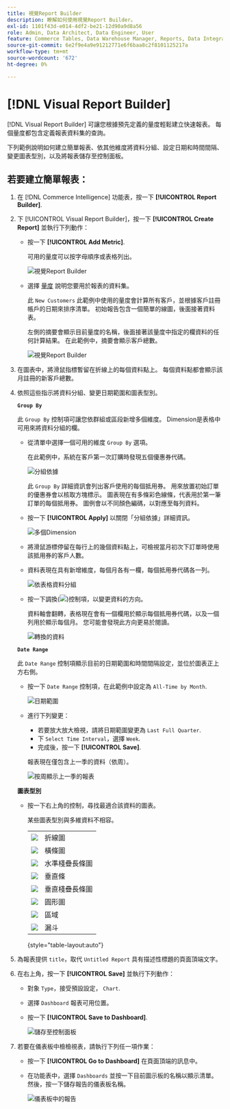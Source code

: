 ```yaml
---
title: 視覺Report Builder
description: 瞭解如何使用視覺Report Builder。
exl-id: 1101f43d-e014-4df2-be21-12d90a9d8a56
role: Admin, Data Architect, Data Engineer, User
feature: Commerce Tables, Data Warehouse Manager, Reports, Data Integration
source-git-commit: 6e2f9e4a9e91212771e6f6baa8c2f8101125217a
workflow-type: tm+mt
source-wordcount: '672'
ht-degree: 0%

---
```


# [!DNL Visual Report Builder]

[!DNL Visual Report Builder] 可讓您根據預先定義的量度輕鬆建立快速報表。 每個量度都包含定義報表資料集的查詢。

下列範例說明如何建立簡單報表、依其他維度將資料分組、設定日期和時間間隔、變更圖表型別，以及將報表儲存至控制面板。

## 若要建立簡單報表：

1. 在 [!DNL Commerce Intelligence] 功能表，按一下 **[!UICONTROL Report Builder]**.

1. 下 [!UICONTROL Visual Report Builder]，按一下 **[!UICONTROL Create Report]** 並執行下列動作：

   * 按一下 **[!UICONTROL Add Metric]**.

     可用的量度可以按字母順序或表格列出。

     ![視覺Report Builder](../../assets/magento-bi-visual-report-builder-add-metric.png)

   * 選擇 [量度](../../data-user/reports/ess-manage-data-metrics.md) 說明您要用於報表的資料集。

     此 `New Customers` 此範例中使用的量度會計算所有客戶，並根據客戶註冊帳戶的日期來排序清單。 初始報告包含一個簡單的線圖，後面接著資料表。

     左側的摘要會顯示目前量度的名稱，後面接著該量度中指定的欄資料的任何計算結果。 在此範例中，摘要會顯示客戶總數。

     ![視覺Report Builder](../../assets/magento-bi-report-builder-untitled.png)

1. 在圖表中，將滑鼠指標暫留在折線上的每個資料點上。 每個資料點都會顯示該月註冊的新客戶總數。

1. 依照這些指示將資料分組、變更日期範圍和圖表型別。

   **`Group By`**

   此 `Group By` 控制項可讓您依群組或區段新增多個維度。 Dimension是表格中可用來將資料分組的欄。

   * 從清單中選擇一個可用的維度 `Group By` 選項。

     在此範例中，系統在客戶第一次訂購時發現五個優惠券代碼。

     ![分組依據](../../assets/magento-bi-report-builder-group-by-dimensions.png)

     此 `Group By` 詳細資訊會列出客戶使用的每個抵用券。 用來放置初始訂單的優惠券會以核取方塊標示。 圖表現在有多條彩色線條，代表用於第一筆訂單的每個抵用券。 圖例會以不同顏色編碼，以對應至每列資料。

   * 按一下 **[!UICONTROL Apply]** 以關閉「分組依據」詳細資訊。

     ![多個Dimension](../../assets/magento-bi-report-builder-group-by-dimension-detail.png)

   * 將滑鼠游標停留在每行上的幾個資料點上，可檢視當月初次下訂單時使用該抵用券的客戶人數。

   * 資料表現在具有新增維度，每個月各有一欄，每個抵用券代碼各一列。

     ![依表格資料分組](../../assets/magento-bi-report-builder-group-by-table-data.png)

   * 按一下調換(![](../../assets/magento-bi-btn-transpose.png))控制項，以變更資料的方向。

     資料軸會翻轉，表格現在會有一個欄用於顯示每個抵用券代碼，以及一個列用於顯示每個月。 您可能會發現此方向更易於閱讀。

     ![轉換的資料](../../assets/magento-bi-report-builder-group-by-table-data-transposed.png)

   **`Date Range`**

   此 `Date Range` 控制項顯示目前的日期範圍和時間間隔設定，並位於圖表正上方右側。

   * 按一下 `Date Range` 控制項，在此範例中設定為 `All-Time by Month`.

     ![日期範圍](../../assets/magento-bi-report-builder-date-range.png)

   * 進行下列變更：

      * 若要放大放大檢視，請將日期範圍變更為 `Last Full Quarter`.
      * 下 `Select Time Interval`，選擇 `Week`.
      * 完成後，按一下 **[!UICONTROL Save]**.

     報表現在僅包含上一季的資料（依周）。

     ![按周顯示上一季的報表](../../assets/magento-bi-report-builder-date-range-quarter-by-week-chart.png)

   **圖表型別**

   * 按一下右上角的控制，尋找最適合該資料的圖表。

     某些圖表型別與多維資料不相容。

     | | |
     |-----|-----|
     | ![](../../assets/magento-bi-btn-chart-line.png) | 折線圖 |
     | ![](../../assets/magento-bi-btn-chart-horz-bar.png) | 橫條圖 |
     | ![](../../assets/magento-bi-btn-chart-horz-stacked-bar.png) | 水準棧疊長條圖 |
     | ![](../../assets/magento-bi-btn-chart-vert-bar.png) | 垂直條 |
     | ![](../../assets/magento-bi-btn-chart-vert-stacked-bar.png) | 垂直棧疊長條圖 |
     | ![](../../assets/magento-bi-btn-chart-pie.png) | 圓形圖 |
     | ![](../../assets/magento-bi-btn-chart-area.png) | 區域 |
     | ![](../../assets/magento-bi-btn-chart-funnel.png) | 漏斗 |

     {style="table-layout:auto"}

1. 為報表提供 `title`，取代 `Untitled Report` 具有描述性標題的頁面頂端文字。

1. 在右上角，按一下 **[!UICONTROL Save]** 並執行下列動作：

   * 對象 `Type`，接受預設設定， `Chart`.

   * 選擇 `Dashboard` 報表可用位置。

   * 按一下 **[!UICONTROL Save to Dashboard]**.

     ![儲存至控制面板](../../assets/magento-bi-report-builder-save-to-dashboard.png)

1. 若要在儀表板中檢檢視表，請執行下列任一項作業：

   * 按一下 **[!UICONTROL Go to Dashboard]** 在頁面頂端的訊息中。

   * 在功能表中，選擇 `Dashboards` 並按一下目前圖示板的名稱以顯示清單。 然後，按一下儲存報告的儀表板名稱。

     ![儀表板中的報告](../../assets/magento-bi-report-builder-my-dashboard.png)
